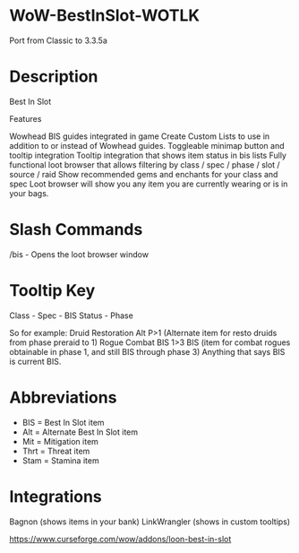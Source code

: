 # WoW-BestInSlot-WOTLK
Port from Classic to 3.3.5a


# Description
Best In Slot

Features

Wowhead BIS guides integrated in game
Create Custom Lists to use in addition to or instead of Wowhead guides.
Toggleable minimap button and tooltip integration
Tooltip integration that shows item status in bis lists
Fully functional loot browser that allows filtering by class / spec / phase / slot / source / raid
Show recommended gems and enchants for your class and spec
Loot browser will show you any item you are currently wearing or is in your bags.


# Slash Commands

/bis - Opens the loot browser window

# Tooltip Key

Class - Spec - BIS Status - Phase

So for example:
Druid Restoration Alt P>1 (Alternate item for resto druids from phase preraid to 1)
Rogue Combat BIS 1>3 BIS (item for combat rogues obtainable in phase 1, and still BIS through phase 3)
Anything that says BIS is current BIS.

# Abbreviations

- BIS = Best In Slot item
- Alt = Alternate Best In Slot item
- Mit = Mitigation item
- Thrt = Threat item
- Stam = Stamina item

# Integrations

Bagnon (shows items in your bank)
LinkWrangler (shows in custom tooltips)

https://www.curseforge.com/wow/addons/loon-best-in-slot